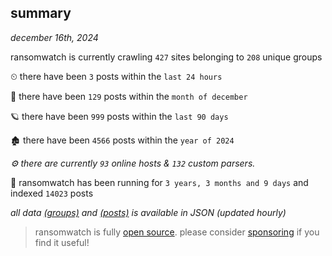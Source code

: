 
## summary
_december 16th, 2024_

ransomwatch is currently crawling `427` sites belonging to `208` unique groups

⏲ there have been `3` posts within the `last 24 hours`

🦈 there have been `129` posts within the `month of december`

🪐 there have been `999` posts within the `last 90 days`

🏚 there have been `4566` posts within the `year of 2024`

_⚙️ there are currently `93` online hosts & `132` custom parsers._

🦕 ransomwatch has been running for `3 years, 3 months and 9 days` and indexed `14023` posts

_all data  [(groups)](http://ransomwhat.telemetry.ltd/groups) and [(posts)](http://ransomwhat.telemetry.ltd/posts) is available in JSON (updated hourly)_

> ransomwatch is fully [open source](https://github.com/joshhighet/ransomwatch#ransomwatch--). please consider [sponsoring](https://github.com/sponsors/joshhighet) if you find it useful!
